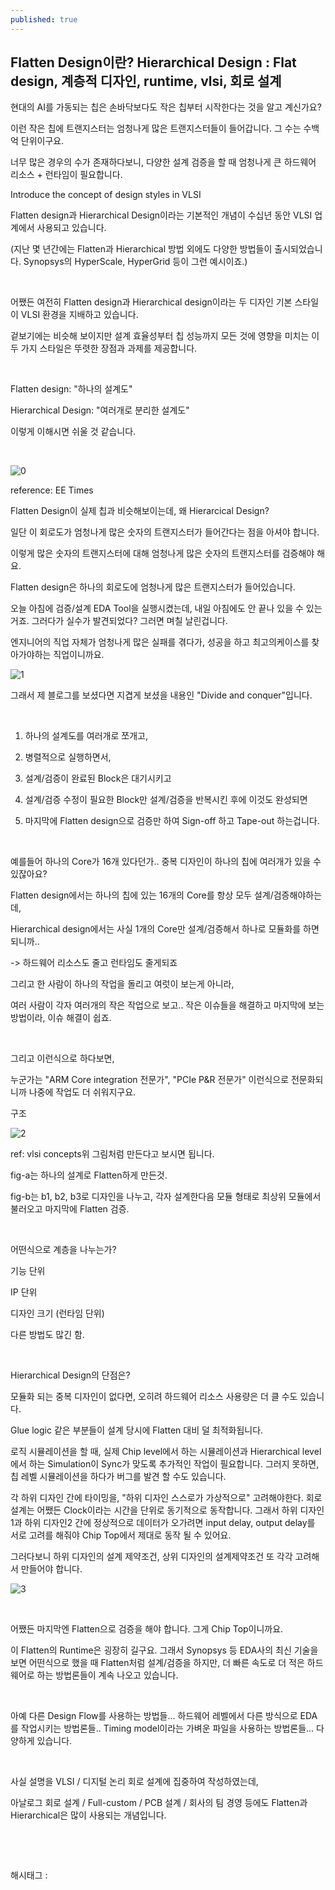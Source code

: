 ```yaml
---
published: true
---
```

## Flatten Design이란? Hierarchical Design : Flat design, 계층적 디자인, runtime, vlsi, 회로 설계

현대의 AI를 가동되는 칩은 손바닥보다도 작은 칩부터 시작한다는 것을 알고 계신가요?

이런 작은 칩에 트랜지스터는 엄청나게 많은 트랜지스터들이 들어갑니다. 그 수는 수백억 단위이구요.

너무 많은 경우의 수가 존재하다보니, 다양한 설계 검증을 할 때 엄청나게 큰 하드웨어 리소스 + 런타임이 필요합니다.

Introduce the concept of design styles in VLSI

Flatten design과 Hierarchical Design이라는 기본적인 개념이 수십년 동안 VLSI 업계에서 사용되고 있습니다.

(지난 몇 년간에는 Flatten과 Hierarchical 방법 외에도 다양한 방법들이 출시되었습니다. Synopsys의 HyperScale, HyperGrid 등이 그런 예시이죠.)

​

어쨌든 여전히 Flatten design과 Hierarchical design이라는 두 디자인 기본 스타일이  VLSI 환경을 지배하고 있습니다.

겉보기에는 비슷해 보이지만 설계 효율성부터 칩 성능까지 모든 것에 영향을 미치는 이 두 가지 스타일은 뚜렷한 장점과 과제를 제공합니다.

​

Flatten design: "하나의 설계도"

Hierarchical Design: "여러개로 분리한 설계도"

이렇게 이해시면 쉬울 것 같습니다.

​

![0](/assets/img/223357633931/0.png)

reference: EE Times​

Flatten Design이 실제 칩과 비슷해보이는데, 왜 Hierarcical Design?

일단 이 회로도가 엄청나게 많은 숫자의 트랜지스터가 들어간다는 점을 아셔야 합니다.

이렇게 많은 숫자의 트랜지스터에 대해 엄청나게 많은 숫자의 트랜지스터를 검증해야 해요.

Flatten design은 하나의 회로도에 엄청나게 많은 트랜지스터가 들어있습니다.

오늘 아침에 검증/설계 EDA Tool을 실행시켰는데, 내일 아침에도 안 끝나 있을 수 있는거죠. 그러다가 실수가 발견되었다? 그러면 며칠 날린겁니다.

엔지니어의 직업 자체가 엄청나게 많은 실패를 겪다가, 성공을 하고 최고의케이스를 찾아가야하는 직업이니까요.

![1](/assets/img/223357633931/1.png)

그래서 제 블로그를 보셨다면 지겹게 보셨을 내용인 "Divide and conquer"입니다.

​

1) 하나의 설계도를 여러개로 쪼개고,

2) 병렬적으로 실행하면서,

3) 설계/검증이 완료된 Block은 대기시키고

4) 설계/검증 수정이 필요한 Block만 설계/검증을 반복시킨 후에 이것도 완성되면

5) 마지막에 Flatten design으로 검증만 하여 Sign-off 하고 Tape-out 하는겁니다.

​

예를들어 하나의 Core가 16개 있다던가.. 중복 디자인이 하나의 칩에 여러개가 있을 수 있잖아요?

Flatten design에서는 하나의 칩에 있는 16개의 Core를 항상 모두 설계/검증해야하는데,

Hierarchical design에서는 사실 1개의 Core만 설계/검증해서 하나로 모듈화를 하면 되니까..

-> 하드웨어 리소스도 줄고 런타임도 줄게되죠

그리고 한 사람이 하나의 작업을 돌리고 여럿이 보는게 아니라,

여러 사람이 각자 여러개의 작은 작업으로 보고.. 작은 이슈들을 해결하고 마지막에 보는 방법이라, 이슈 해결이 쉽죠.

​

그리고 이런식으로 하다보면,

누군가는 "ARM Core integration 전문가", "PCIe P&R 전문가" 이런식으로 전문화되니까 나중에 작업도 더 쉬워지구요.

구조

![2](/assets/img/223357633931/2.png)

ref: vlsi concepts위 그림처럼 만든다고 보시면 됩니다.

fig-a는 하나의 설계로 Flatten하게 만든것.

fig-b는 b1, b2, b3로 디자인을 나누고, 각자 설계한다음 모듈 형태로 최상위 모듈에서 불러오고 마지막에 Flatten 검증.

​

어떤식으로 계층을 나누는가?

기능 단위

IP 단위 

디자인 크기 (런타임 단위)

다른 방법도 많긴 함.

​

Hierarchical Design의 단점은?

모듈화 되는 중복 디자인이 없다면, 오히려 하드웨어 리소스 사용량은 더 클 수도 있습니다.

Glue logic 같은 부분들이 설계 당시에 Flatten 대비 덜 최적화됩니다.

로직 시뮬레이션을 할 때, 실제 Chip level에서 하는 시뮬레이션과 Hierarchical level에서 하는 Simulation이 Sync가 맞도록 추가적인 작업이 필요합니다. 그러지 못하면, 칩 레벨 시뮬레이션을 하다가 버그를 발견 할 수도 있습니다.

각 하위 디자인 간에 타이밍을, "하위 디자인 스스로가 가상적으로" 고려해야한다. 회로 설계는 어쨌든 Clock이라는 시간을 단위로 동기적으로 동작합니다. 그래서 하위 디자인1과 하위 디자인2 간에 정상적으로 데이터가 오가려면 input delay, output delay를 서로 고려를 해줘야 Chip Top에서 제대로 동작 될 수 있어요.

그러다보니 하위 디자인의 설계 제약조건, 상위 디자인의 설계제약조건 또 각각 고려해서 만들어야 합니다.

![3](/assets/img/223357633931/3.png)

​

어쨌든 마지막엔 Flatten으로 검증을 해야 합니다. 그게 Chip Top이니까요.

이 Flatten의 Runtime은 굉장히 길구요. 그래서 Synopsys 등 EDA사의 최신 기술을 보면 어떤식으로 했을 때 Flatten처럼 설계/검증을 하지만, 더 빠른 속도로 더 적은 하드웨어로 하는 방법론들이 계속 나오고 있습니다.

​

아예 다른 Design Flow를 사용하는 방법들... 하드웨어 레벨에서 다른 방식으로 EDA를 작업시키는 방법론들.. Timing model이라는 가벼운 파일을 사용하는 방법론들... 다양하게 있습니다.

​

사실 설명을 VLSI / 디지털 논리 회로 설계에 집중하여 작성하였는데,

아날로그 회로 설계 / Full-custom / PCB 설계 / 회사의 팀 경영 등에도 Flatten과 Hierarchical은 많이 사용되는 개념입니다.

​

​

 해시태그 : 